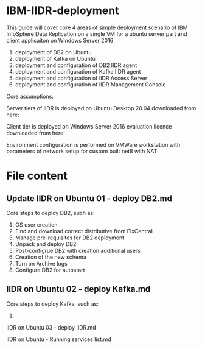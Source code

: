 # IBM-IIDR-deployment

This guide will cover core 4 areas of simple deployment scenario of IBM InfoSphere Data Replication on a single VM for a ubuntu server part and client applicaiton on Windows Server 2016

1) deployment of DB2 on Ubuntu
2) deployment of Kafka on Ubuntu
3) deployment and configuration of DB2 IIDR agent
4) deployment and configuration of Kafka IIDR agent
5) deployment and configuration of IIDR Access Server
6) deployment and configuration of IIDR Management Console

Core assumptions:

Server tiers of IIDR is deployed on Ubuntu Desktop 20.04 downloaded from here:


Client tier is deployed on Windows Server 2016 evaluation licence downloaded from here:


Environment configuration is performed on VMWare workstation with parameters of network setup for custom built net8 with NAT

# File content

## Update IIDR on Ubuntu 01 - deploy DB2.md

Core steps to deploy DB2, such as:

1) OS user creation
2) Find and download correct distributive from FixCentral
3) Manage pre-requisites for DB2 deployment
4) Unpack and deploy DB2
5) Post-configrue DB2 with creation additional users
6) Creation of the new schema
7) Turn on Archive logs
8) Configure DB2 for autostart

## IIDR on Ubuntu 02 - deploy Kafka.md

Core steps to deploy Kafka, such as:

1)


IIDR on Ubuntu 03 - deploy IIDR.md


IIDR on Ubuntu - Running services list.md